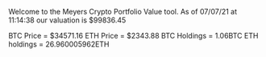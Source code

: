 Welcome to the Meyers Crypto Portfolio Value tool. 
As of 07/07/21 at 11:14:38 our valuation is $99836.45 

BTC Price = $34571.16
 ETH Price = $2343.88
BTC Holdings = 1.06BTC
 ETH holdings = 26.960005962ETH 
